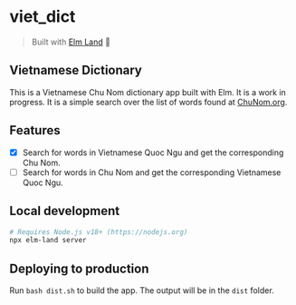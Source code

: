 # viet_dict
>
> Built with [Elm Land](https://elm.land) 🌈

## Vietnamese Dictionary

This is a Vietnamese Chu Nom dictionary app built with Elm. It is a work in progress.
It is a simple search over the list of words found at [ChuNom.org](https://chunom.org/pages/standard-list/?max=2000&download=1).

## Features

- [X] Search for words in Vietnamese Quoc Ngu and get the corresponding Chu Nom.
- [ ] Search for words in Chu Nom and get the corresponding Vietnamese Quoc Ngu.

## Local development

```bash
# Requires Node.js v18+ (https://nodejs.org)
npx elm-land server
```

## Deploying to production

Run `bash dist.sh` to build the app. The output will be in the `dist` folder.
